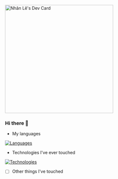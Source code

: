 <a href="https://app.daily.dev/nhanlc"><img src="https://api.daily.dev/devcards/v2/0Pwgxd8JXDKz1ZziWduWY.png?type=default&r=vpg" width="356" alt="Nhân Lê's Dev Card"/></a>

### Hi there 👋

<!--
**nhanlcdev/nhanlcdev** is a ✨ _special_ ✨ repository because its `README.md` (this file) appears on your GitHub profile.

Here are some ideas to get you started:

- 🔭 I’m currently working on ...
- 🌱 I’m currently learning ...
- 👯 I’m looking to collaborate on ...
- 🤔 I’m looking for help with ...
- 💬 Ask me about ...
- 📫 How to reach me: ...
- 😄 Pronouns: ...
- ⚡ Fun fact: ...
-->

- My languages

[![Languages](https://skillicons.dev/icons?i=ts,js,java,py,kotlin,c,cpp&perline=5)](https://skillicons.dev)

- Technologies I've ever touched

[![Technologies](https://skillicons.dev/icons?i=docker,supabase&perline=5)](https://skillicons.dev)

- [ ] Other things I've touched
